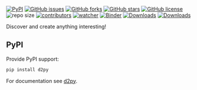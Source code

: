[![PyPI](https://img.shields.io/pypi/v/d2py.svg)](https://pypi.org/project/d2py/) [![GitHub issues](https://img.shields.io/github/issues/xinetzone/d2py)](https://github.com/xinetzone/d2py/issues) [![GitHub forks](https://img.shields.io/github/forks/xinetzone/d2py)](https://github.com/xinetzone/d2py/network) [![GitHub stars](https://img.shields.io/github/stars/xinetzone/d2py)](https://github.com/xinetzone/d2py/stargazers) [![GitHub license](https://img.shields.io/github/license/xinetzone/d2py)](https://github.com/xinetzone/d2py/blob/main/LICENSE) ![repo size](https://img.shields.io/github/repo-size/xinetzone/d2py.svg) [![contributors](https://img.shields.io/github/contributors/xinetzone/d2py.svg)](https://github.com/xinetzone/d2py/graphs/contributors) [![watcher](https://img.shields.io/github/watchers/xinetzone/d2py.svg)](https://github.com/xinetzone/d2py/watchers) [![Binder](https://mybinder.org/badge_logo.svg)](https://mybinder.org/v2/gh/xinetzone/d2py/main) [![Downloads](https://pepy.tech/badge/d2py/week)](https://pepy.tech/project/d2py) [![Downloads](https://pepy.tech/badge/d2py)](https://pepy.tech/project/d2py)

Discover and create anything interesting!

## PyPI

Provide PyPI support:

```sh
pip install d2py
```

For documentation see [d2py](https://xinetzone.github.io/d2py).
